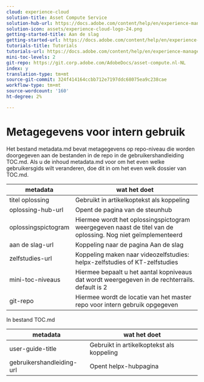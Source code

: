 ```yaml
---
cloud: experience-cloud
solution-title: Asset Compute Service
solution-hub-url: https://docs.adobe.com/content/help/en/experience-manager-cloud-service/assets/asset-microservices-overview.html
solution-icon: assets/experience-cloud-logo-24.png
getting-started-title: Aan de slag
getting-started-url: https://docs.adobe.com/content/help/en/experience-manager-cloud-service/assets/asset-microservices-overview.html
tutorials-title: Tutorials
tutorials-url: https://docs.adobe.com/content/help/en/experience-manager-learn/assets/overview.html
mini-toc-levels: 2
git-repo: https://git.corp.adobe.com/AdobeDocs/asset-compute.nl-NL
index: y
translation-type: tm+mt
source-git-commit: 324f414164ccbb712e7197ddc68075ea9c238cae
workflow-type: tm+mt
source-wordcount: '160'
ht-degree: 2%

---
```



# Metagegevens voor intern gebruik

Het bestand metadata.md bevat metagegevens op repo-niveau die worden doorgegeven aan de bestanden in de repo in de gebruikershandleiding TOC.md. Als u de inhoud metadata.md voor om het even welke gebruikersgids wilt veranderen, doe dit in om het even welk dossier van TOC.md.

| metadata | wat het doet |
|--- |--- |
| titel oplossing | Gebruikt in artikelkoptekst als koppeling |
| oplossing-hub-url | Opent de pagina van de steunhub |
| oplossingspictogram | Hiermee wordt het oplossingspictogram weergegeven naast de titel van de oplossing. Nog niet geïmplementeerd |
| aan de slag-url | Koppeling naar de pagina Aan de slag |
| zelfstudies-url | Koppeling maken naar videozelfstudies: helpx-zelfstudies of KT-zelfstudies |
| mini-toc-niveaus | Hiermee bepaalt u het aantal kopniveaus dat wordt weergegeven in de rechterrails. default is 2 |
| git-repo | Hiermee wordt de locatie van het master repo voor intern gebruik opgegeven |

In bestand TOC.md

| metadata | wat het doet |
|--- |--- |
| user-guide-title | Gebruikt in artikelkoptekst als koppeling |
| gebruikershandleiding-url | Opent helpx-hubpagina |
